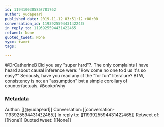 ```yaml
---
id: 1194100305857781762
author: yudapearl
published_date: 2019-11-12 03:51:12 +00:00
conversation_id: 1193925594431422465
in_reply_to: 1193925594431422465
retweet: None
quoted_tweet: None
type: tweet
tags:

---
```


@DrCatherineB Did you say "super hard"?. The only complaints I have heard about causal inference were: "How come no one told us it's so easy?" Seriously, have you read any of the "for fun" literature? BTW, consistency is not an "assumption" but a simple corollary of counterfactuals. #Bookofwhy

### Metadata

Author: [[@yudapearl]]
Conversation: [[conversation-1193925594431422465]]
In reply to: [[1193925594431422465]]
Retweet of: [[None]]
Quoted tweet: [[None]]
